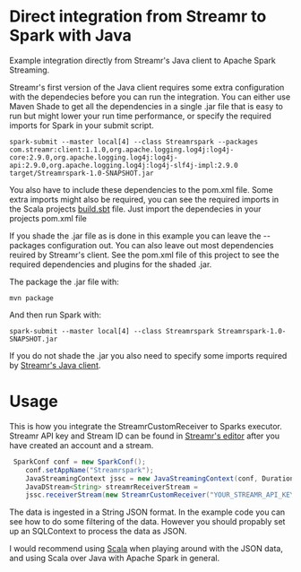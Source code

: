 # Direct integration from Streamr to Spark with Java

Example integration directly from Streamr's Java client to Apache Spark Streaming.

Streamr's first version of the Java client requires some extra configuration with the dependecies before you can run the integration. You can either use Maven Shade to get all the dependencies in a single .jar file that is easy to run but might lower your run time performance, or specify the required imports for Spark in your submit script.

```
spark-submit --master local[4] --class Streamrspark --packages com.streamr:client:1.1.0,org.apache.logging.log4j:log4j-core:2.9.0,org.apache.logging.log4j:log4j-api:2.9.0,org.apache.logging.log4j:log4j-slf4j-impl:2.9.0 target/Streamrspark-1.0-SNAPSHOT.jar
```

You also have to include these dependencies to the pom.xml file. Some extra imports might also be required, you can see the required imports in the Scala projects [build.sbt](../scala-spark/build.sbt) file. Just import the dependecies in your projects pom.xml file


If you shade the .jar file as is done in this example you can leave the --packages configuration out. You can also leave out most dependencies reuired by Streamr's client. See the pom.xml file of this project to see the required dependencies and plugins for the shaded .jar.

The package the .jar file with: 
```
mvn package
```
And then run Spark with:
```
spark-submit --master local[4] --class Streamrspark Streamrspark-1.0-SNAPSHOT.jar
```

If you do not shade the .jar you also need to specify some imports required by [Streamr's Java client](https://github.com/streamr-dev/streamr-client-java).

# Usage

This is how you integrate the StreamrCustomReceiver to Sparks executor. Streamr API key and Stream ID can be found in [Streamr's editor](https://www.streamr.com/core) after you have created an account and a stream.

``` java
 SparkConf conf = new SparkConf();
    conf.setAppName("Streamrspark");
    JavaStreamingContext jssc = new JavaStreamingContext(conf, Durations.seconds(1));
    JavaDStream<String> streamrReceiverStream = 
    jssc.receiverStream(new StreamrCustomReceiver("YOUR_STREAMR_API_KEY","YOUR_STREAM_ID"));
```

The data is ingested in a String JSON format. In the example code you can see how to do some filtering of the data. However you should propably set up an SQLContext to process the data as JSON. 

I would recommend using [Scala](../scala-spark) when playing around with the JSON data, and using Scala over Java with Apache Spark in general.